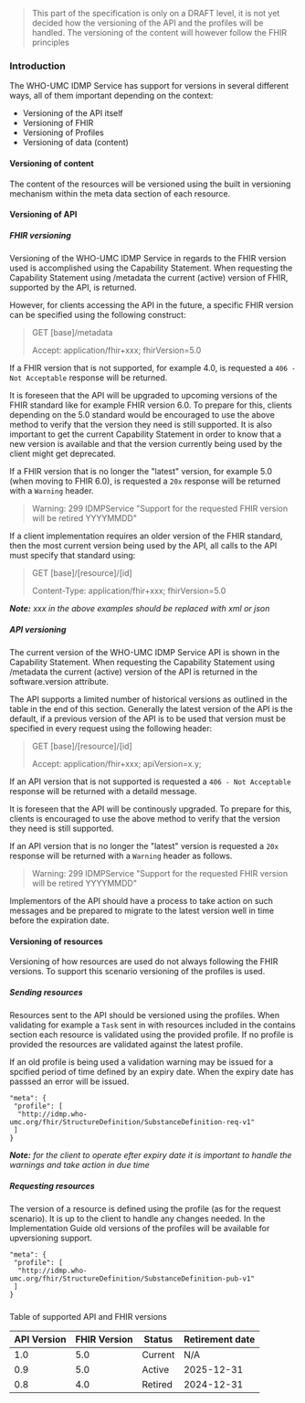 <blockquote class="stu-note">
    <p>This part of the specification is only on a DRAFT level, it is not yet decided how the versioning of the API and the profiles will be handled. The versioning of the content will however follow the FHIR principles</p>
 </blockquote>

### Introduction
The WHO-UMC IDMP Service has support for versions in several different ways, all of them important depending on the context:
- Versioning of the API itself
- Versioning of FHIR
- Versioning of Profiles
- Versioning of data (content)

#### Versioning of content
The content of the resources will be versioned using the built in versioning mechanism within the meta data section of each resource.

#### Versioning of API
##### FHIR versioning
Versioning of the WHO-UMC IDMP Service in regards to the FHIR version used is accomplished using the Capability Statement. When requesting the Capability Statement using /metadata the current (active) version of FHIR, supported by the API, is returned.

However, for clients accessing the API in the  future, a specific FHIR version can be specified using the following construct:

> GET [base]/metadata
>
> Accept: application/fhir+xxx; fhirVersion=5.0 

If a FHIR version that is not supported, for example 4.0, is requested a `406 - Not Acceptable` response will be returned.

It is foreseen that the API will be upgraded to upcoming versions of the FHIR standard like for example FHIR version 6.0. To prepare for this, clients depending on the 5.0 standard would be encouraged to use the above method to verify that the version they need is still supported. It is also important to get the current Capability Statement in order to know that a new version is available and that the version currently being used by the client might get deprecated.

If a FHIR version that is no longer the "latest" version, for example 5.0 (when moving to FHIR 6.0), is requested a `20x` response will be returned with a `Warning` header.

> Warning: 299 IDMPService "Support for the requested FHIR version will be retired YYYYMMDD"

If a client implementation requires an older version of the FHIR standard, then the most current version being used by the API, all calls to the API must specify that standard using:

> GET [base]/[resource]/[id]
>
> Content-Type: application/fhir+xxx; fhirVersion=5.0

___Note:___ _xxx in the above examples should be replaced with xml or json_

##### API versioning

The current version of the WHO-UMC IDMP Service API is shown in the Capability Statement. When requesting the Capability Statement using /metadata the current (active) version of the API is returned in the software.version attribute.

The API supports a limited number of historical versions as outlined in the table in the end of this section. Generally the latest version of the API is the default, if a previous version of the API is to be used that version must be specified in every request using the following header:

> GET [base]/[resource]/[id]
>
> Accept: application/fhir+xxx; apiVersion=x.y;  

If an API version that is not supported is requested a `406 - Not Acceptable` response will be returned with a detaild message.

It is foreseen that the API will be continously upgraded. To prepare for this, clients is encouraged to use the above method to verify that the version they need is still supported. 

If an API version that is no longer the "latest" version is requested a `20x` response will be returned with a `Warning` header as follows.

> Warning: 299 IDMPService "Support for the requested FHIR version will be retired YYYYMMDD"

Implementors of the API should have a process to take action on such messages and be prepared to migrate to the latest version well in time before the expiration date.

#### Versioning of resources

 Versioning of how resources are used do not always following the FHIR versions. To support this scenario versioning of the profiles is used.  

##### Sending resources
Resources sent to the API should be versioned using the profiles. When validating for example a `Task` sent in with resources included in the contains section each resource is validated using the provided profile. If no profile is provided the resources are validated against the latest profile.

If an old profile is being used a validation warning may be issued for a spcified period of time defined by an expiry date. When the expiry date has passsed an error will be issued. 

    "meta": {
     "profile": [
      "http://idmp.who-umc.org/fhir/StructureDefinition/SubstanceDefinition-req-v1"
     ]
    }

___Note:___ _for the client to operate efter expiry date it is important to handle the warnings and take action in due time_

##### Requesting resources
The version of a resource is defined using the profile (as for the request scenario). It is up to the client to handle any changes needed. In the Implementation Guide old versions of the profiles will be available for upversioning support.

    "meta": {
     "profile": [
      "http://idmp.who-umc.org/fhir/StructureDefinition/SubstanceDefinition-pub-v1"
     ]
    }


###
Table of supported API and FHIR versions

<table>
<thead>
<tr class="header">
<th>API Version</th>
<th>FHIR Version</th>
<th>Status</th>
<th>Retirement date</th>
</tr>
</thead>
<tbody>
<tr class="odd">
<td>1.0</td>
<td>5.0</td>
<td>Current</td>
<td>N/A</td>
</tr><tr class="even">
<td>0.9</td>
<td>5.0</td>
<td>Active</td>
<td>2025-12-31</td>
</tr><tr class="odd">
<td>0.8</td>
<td>4.0</td>
<td>Retired</td>
<td font-color="red">2024-12-31</td>
</tr></tbody>
</table>
